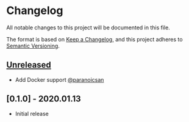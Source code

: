 # Changelog
All notable changes to this project will be documented in this file.

The format is based on [Keep a Changelog](https://keepachangelog.com/en/1.0.0/),
and this project adheres to [Semantic Versioning](https://semver.org/spec/v2.0.0.html).

## [Unreleased](https://github.com/learningtapestry/lcms-engine/compare/v0.1.0...HEAD)

- Add Docker support [@paranoicsan](https://github.com/paranoicsan)

## [0.1.0] - 2020.01.13

- Initial  release
